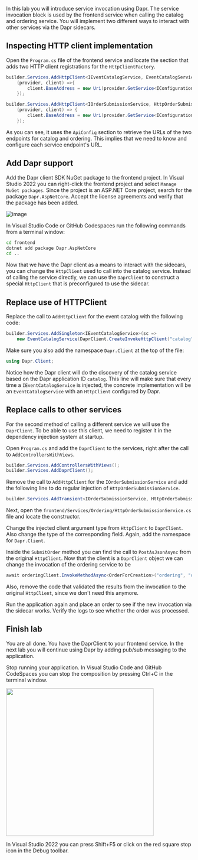 In this lab you will introduce service invocation using Dapr. The service invocation block is used by the frontend service when calling the catalog and ordering service. You will implement two different ways to interact with other services via the Dapr sidecars.

## Inspecting HTTP client implementation
Open the `Program.cs` file of the frontend service and locate the section that adds two HTTP client registrations for the `HttpClientFactory`. 

```C#
builder.Services.AddHttpClient<IEventCatalogService, EventCatalogService>(
    (provider, client) =>{
        client.BaseAddress = new Uri(provider.GetService<IConfiguration>()?["ApiConfigs:EventCatalog:Uri"] ?? throw new InvalidOperationException("Missing config"));
    });

builder.Services.AddHttpClient<IOrderSubmissionService, HttpOrderSubmissionService>(
    (provider, client) => {
        client.BaseAddress = new Uri(provider.GetService<IConfiguration>()?["ApiConfigs:Ordering:Uri"] ?? throw new InvalidOperationException("Missing config"));
    });
```

As you can see, it uses the `ApiConfig` section to retrieve the URLs of the two endpoints for catalog and ordering. This implies that we need to know and configure each service endpoint's URL.

## Add Dapr support
Add the Dapr client SDK NuGet package to the frontend project. 
In Visual Studio 2022 you can right-click the frontend project and select `Manage NuGet packages`. Since the project is an ASP.NET Core project, search for the package `Dapr.AspNetCore`. Accept the license agreements and verify that the package has been added.

![image](https://github.com/XpiritCommunityEvents/DaprWorkshop/assets/5504642/d920a3e7-350f-45e4-aace-b8a39739d4c7)

In Visual Studio Code or GitHub Codespaces run the following commands from a terminal window:
```cmd
cd frontend
dotnet add package Dapr.AspNetCore
cd ..
```
Now that we have the Dapr client as a means to interact with the sidecars, you can change the `HttpClient` used to call into the catalog service. Instead of calling the service directly, we can use the `DaprClient` to construct a special `HttpClient` that is preconfigured to use the sidecar.

## Replace use of HTTPClient
Replace the call to `AddHttpClient` for the event catalog with the following code:

```C#
builder.Services.AddSingleton<IEventCatalogService>(sc => 
    new EventCatalogService(DaprClient.CreateInvokeHttpClient("catalog")));
```
Make sure you also add the namespace `Dapr.Client` at the top of the file:

```C#
using Dapr.Client;
```

Notice how the Dapr client will do the discovery of the catalog service based on the Dapr application ID `catalog`. This line will make sure that every time a `IEventCatalogService` is injected, the concrete implementation will be an `EventCatalogService` with an `HttpClient` configured by Dapr.

## Replace calls to other services
For the second method of calling a different service we will use the `DaprClient`. To be able to use this client, we need to register it in the dependency injection system at startup.

Open `Program.cs` and add the `DaprClient` to the services, right after the call to `AddControllersWithViews`.

```C#
builder.Services.AddControllersWithViews();
builder.Services.AddDaprClient();
```

Remove the call to `AddHttpClient` for the `IOrderSubmissionService` and add the following line to do regular injection of `HttpOrderSubmissionService`.

```C#
builder.Services.AddTransient<IOrderSubmissionService, HttpOrderSubmissionService>();
```

Next, open the `frontend/Services/Ordering/HttpOrderSubmissionService.cs` file and locate the constructor.

Change the injected client argument type from `HttpClient` to `DaprClient`. Also change the type of the corresponding field. Again, add the namespace for `Dapr.Client`.

Inside the `SubmitOrder` method you can find the call to `PostAsJsonAsync` from the original `HttpClient`. Now that the client is a `DaprClient` object we can change the invocation of the ordering service to be 

```C#
await orderingClient.InvokeMethodAsync<OrderForCreation>("ordering", "order", order);  
```
Also, remove the code that validated the results from the invocation to the original `HttpClient`, since we don't need this anymore.

Run the application again and place an order to see if the new invocation via the sidecar works. Verify the logs to see whether the order was processed.


## Finish lab
You are all done. You have the DaprClient to your frontend service. In the next lab you will continue using Dapr by adding pub/sub messaging to the application.

Stop running your application. In Visual Studio Code and GitHub CodeSpaces you can stop the composition by pressing Ctrl+C in the terminal window. 

<img src="https://user-images.githubusercontent.com/5504642/173663285-5882128d-08a0-48cc-989a-804047beff89.png" width="400" />

In Visual Studio 2022 you can press Shift+F5 or click on the red square stop icon in the Debug toolbar.